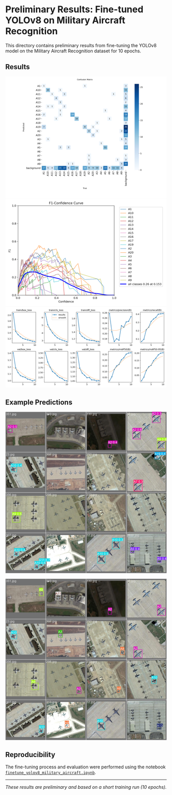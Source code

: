 # Preliminary Results: Fine-tuned YOLOv8 on Military Aircraft Recognition

This directory contains preliminary results from fine-tuning the YOLOv8 model on the Military Aircraft Recognition dataset for 10 epochs.

## Results

![Confusion Matrix](./confusion_matrix.png)
![F1 Curve](./F1_curve.png)
![Results](./results.png)

## Example Predictions
![Example Predictions](./val_batch0_pred.jpg)

![Ground Truth](./val_batch0_labels.jpg)

## Reproducibility

The fine-tuning process and evaluation were performed using the notebook [`finetune_yolov8_military_aircraft.ipynb`](..\YOLO_content\MilitaryAircraft_ConvertDataToYolo.ipynb).

---
*These results are preliminary and based on a short training run (10 epochs).*